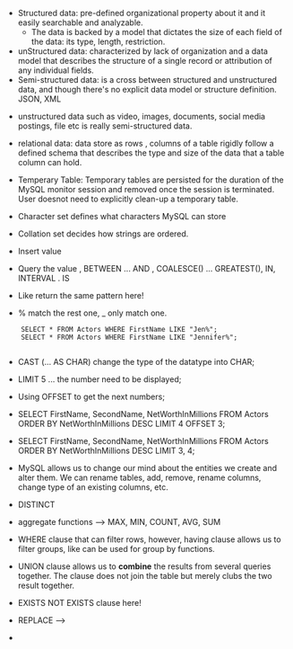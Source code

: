 

* Structured data: pre-defined organizational property about it and it easily searchable and analyzable.
  - The data is backed by a model that dictates the size of each field of the data: its type, length, restriction.
* unStructured data: characterized by lack of organization and a data model that describes the structure of a single record or attribution of any individual fields.
* Semi-structured data: is a cross between structured and unstructured data, and though there's no explicit data model or structure definition. JSON, XML

- unstructured data such as video, images, documents, social media postings, file etc is really semi-structured data. 

- relational data: data store as rows , columns of a table rigidly follow a defined schema that describes the type and size of the data that a table column can hold.


* Temperary Table: Temporary tables are persisted for the duration of the MySQL monitor session and removed once the session is terminated. User doesnot need to explicitly clean-up a temporary table.

* Character set defines what characters MySQL can store
* Collation set decides how strings are ordered.
  
* Insert value 
* Query the value  , BETWEEN ... AND ,  COALESCE() ... GREATEST(), IN, INTERVAL . IS
* Like return the same pattern here!
* % match the rest one, _ only match one.

```
    SELECT * FROM Actors WHERE FirstName LIKE "Jen%";
    SELECT * FROM Actors WHERE FirstName LIKE "Jennifer%";


```

* CAST (... AS CHAR) change the type of the datatype into CHAR;
* LIMIT 5  ... the number need to be displayed;
* Using OFFSET to get the next numbers;
* SELECT FirstName, SecondName, NetWorthInMillions FROM Actors ORDER BY NetWorthInMillions DESC LIMIT 4 OFFSET 3;
* SELECT FirstName, SecondName, NetWorthInMillions FROM Actors ORDER BY NetWorthInMillions DESC LIMIT 3, 4;


* MySQL allows us to change our mind about the entities we create and alter them. We can rename tables, add, remove, rename columns, change type of an existing columns, etc.

* DISTINCT 
* aggregate functions  --> MAX, MIN, COUNT, AVG, SUM
* WHERE clause that can filter rows, however, having clause allows us to filter groups, like can be used for group by functions.
* UNION clause allows us to **combine** the results from several queries together. The clause does not join the table but merely clubs the two result together.

* EXISTS  NOT EXISTS clause here!
* REPLACE --> 
* 